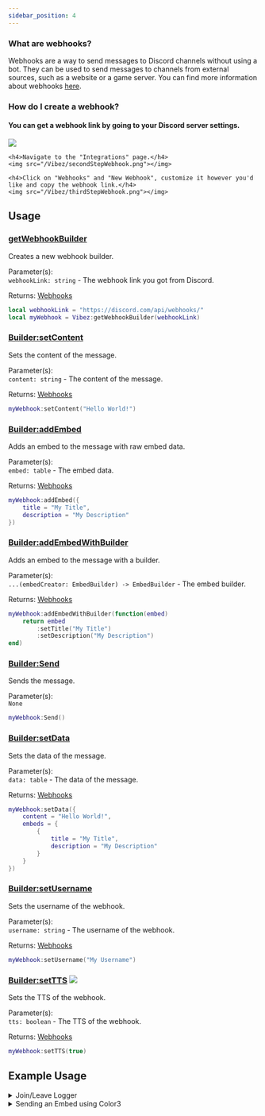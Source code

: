 ```yaml
---
sidebar_position: 4
---
```


### What are webhooks?
Webhooks are a way to send messages to Discord channels without using a bot. They can be used to send messages to channels from external sources, such as a website or a game server. You can find more information about webhooks [here](https://support.discord.com/hc/en-us/articles/228383668-Intro-to-Webhooks).

### How do I create a webhook?

<div>
    <h4>You can get a webhook link by going to your Discord server settings.</h4>
    <img src="/Vibez/firstStepWebhook.png"></img>

    <h4>Navigate to the "Integrations" page.</h4>
    <img src="/Vibez/secondStepWebhook.png"></img>

    <h4>Click on "Webhooks" and "New Webhook", customize it however you'd like and copy the webhook link.</h4>
    <img src="/Vibez/thirdStepWebhook.png"></img>
</div>

## Usage
### [getWebhookBuilder](/Vibez/api/Vibez#getWebhookBuilder)
Creates a new webhook builder.

Parameter(s): <br />
``webhookLink: string`` - The webhook link you got from Discord.

Returns: [Webhooks](/Vibez/api/Webhooks)
```lua
local webhookLink = "https://discord.com/api/webhooks/"
local myWebhook = Vibez:getWebhookBuilder(webhookLink)
```

### [Builder\:setContent](/Vibez/api/Webhooks#setContent)
Sets the content of the message.

Parameter(s): <br />
``content: string`` - The content of the message.

Returns: [Webhooks](/Vibez/api/Webhooks)
```lua
myWebhook:setContent("Hello World!")
```

### [Builder\:addEmbed](/Vibez/api/Webhooks#addEmbed)
Adds an embed to the message with raw embed data.

Parameter(s): <br />
``embed: table`` - The embed data.

Returns: [Webhooks](/Vibez/api/Webhooks)
```lua
myWebhook:addEmbed({
    title = "My Title",
    description = "My Description"
})
```

### [Builder\:addEmbedWithBuilder](/Vibez/api/Webhooks#addEmbedWithBuilder)
Adds an embed to the message with a builder.

Parameter(s): <br />
``...(embedCreator: EmbedBuilder) -> EmbedBuilder`` - The embed builder.

Returns: [Webhooks](/Vibez/api/Webhooks)
```lua
myWebhook:addEmbedWithBuilder(function(embed)
    return embed
        :setTitle("My Title")
        :setDescription("My Description")
end)
```

### [Builder\:Send](/Vibez/api/Webhooks#Send)
Sends the message.

Parameter(s): <br />
``None``
```lua
myWebhook:Send()
```

### [Builder\:setData](/Vibez/api/Webhooks#setData)
Sets the data of the message.

Parameter(s): <br />
``data: table`` - The data of the message.

Returns: [Webhooks](/Vibez/api/Webhooks)
```lua
myWebhook:setData({
    content = "Hello World!",
    embeds = {
        {
            title = "My Title",
            description = "My Description"
        }
    }
})
```

### [Builder\:setUsername](/Vibez/api/Webhooks#setUsername)
Sets the username of the webhook.

Parameter(s): <br />
``username: string`` - The username of the webhook.

Returns: [Webhooks](/Vibez/api/Webhooks)
```lua
myWebhook:setUsername("My Username")
```

### [Builder\:setTTS](/Vibez/api/Webhooks#setTTS) <img src="https://img.shields.io/badge/BROKEN-ff6161"></img>
Sets the TTS of the webhook.

Parameter(s): <br />
``tts: boolean`` - The TTS of the webhook.

Returns: [Webhooks](/Vibez/api/Webhooks)
```lua
myWebhook:setTTS(true)
```

## Example Usage
<details>
<summary>Join/Leave Logger</summary>
<br />

```lua
--// Services \\--
local Players = game:GetService("Players")

--// Variables \\--
local myWebhook = "Webhook_Link_Here"
local Vibez = require(game:GetService("ServerScriptService").Vibez)("API Key")

--// Functions \\--
local function sendWebhook(Player: Player, state: "joined" | "left")
    local webhook = Vibez:getWebhookBuilder(myWebhook)
    webhook:setContent(
        string.format(
            "**%s** has %s [the game.](https://roblox.com/games/%d/~)",
            Player.Name,
            state,
            game.PlaceId
        )
    ):Send()
end

local function onPlayerAdded(Player: Player)
    sendWebhook(Player, "joined")
end

local function onPlayerRemoving(Player: Player)
    sendWebhook(Player, "left")
end

--// Connections \\--
Players.PlayerAdded:Connect(onPlayerAdded)
Players.PlayerRemoving:Connect(onPlayerRemoving)
```

</details>

<details>
<summary>Sending an Embed using Color3</summary>
<br />

```lua
local Vibez = require(game:GetService("ServerScriptService").Vibez)("API Key", {
    nameOfGameForLogging = "Colors Example"
})

local webhook = Vibez:getWebhookBuilder("https://discord.com/api/webhooks/")
webhook:addEmbedWithBuilder(function(embed)
    return embed
        :setColor(Color3.fromRGB(255, 125, 255)) -- Light pink
        :setTitle("Color3 Example")
        :setDescription("This is an example of using a Color3 value for the color parameter.")
end):Send()
```

</details>